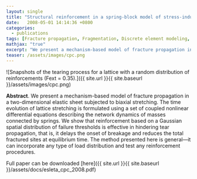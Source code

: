 ```yaml
---
layout: single
title: "Structural reinforcement in a spring-block model of stress-induced fracture propagation"
date:   2008-05-01 14:14:36 +0800
categories: 
  - publications
tags: [Fracture propagation, Fragmentation, Discrete element modeling, Reinforcement, Lattice models]
mathjax: "true"
excerpt: "We present a mechanism-based model of fracture propagation in a two-dimensional elastic sheet subjected to biaxial stretching."
teaser: /assets/images/cpc.png
---
```


![Snapshots of the tearing process for a lattice with a random distribution of reinforcements (Fext = 0.35).]({{ site.url }}{{ site.baseurl }}/assets/images/cpc.png)

**Abstract**. We present a mechanism-based model of fracture propagation in a two-dimensional elastic sheet subjected to biaxial stretching. The time evolution of lattice stretching is formulated using a set of coupled nonlinear differential equations describing the network dynamics of masses connected by springs. We show that reinforcement based on a Gaussian spatial distribution of failure thresholds is effective in hindering tear propagation, that is, it delays the onset of breakage and reduces the total fractured sites at equilibrium time. The method presented here is general—it can incorporate any type of load distribution and test any reinforcement procedures.

Full paper can be downloaded [here]({{ site.url }}{{ site.baseurl }}/assets/docs/esleta_cpc_2008.pdf)
